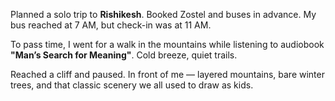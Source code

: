 Planned a solo trip to **Rishikesh**. Booked Zostel and buses in advance.
My bus reached at 7 AM, but check-in was at 11 AM.

To pass time, I went for a walk in the mountains while listening to audiobook **"Man’s Search for Meaning"**.
Cold breeze, quiet trails.

Reached a cliff and paused. In front of me — layered mountains, bare winter trees, and that classic scenery we all used to draw as kids.